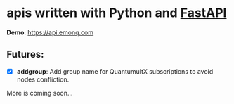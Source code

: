 # apis written with Python and [FastAPI](https://github.com/tiangolo/fastapi)
**Demo**: https://api.emonq.com

## Futures:
 - [x] **addgroup**: Add group name for QuantumultX subscriptions to avoid nodes confliction.

 More is coming soon...
